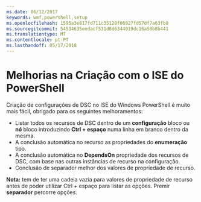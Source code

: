 ```yaml
---
ms.date: 06/12/2017
keywords: wmf,powershell,setup
ms.openlocfilehash: 1595a3e817fd711c35128f06927fd57df7a63fb8
ms.sourcegitcommit: 54534635eedacf531d8d6344019dc16a50b8b441
ms.translationtype: MT
ms.contentlocale: pt-PT
ms.lasthandoff: 05/17/2018
---
```

# <a name="authoring-improvements-using-powershell-ise"></a>Melhorias na Criação com o ISE do PowerShell

Criação de configurações de DSC no ISE do Windows PowerShell é muito mais fácil, obrigado para os seguintes melhoramentos:

- Listar todos os recursos de DSC dentro de um **configuração** bloco ou **nó** bloco introduzindo **Ctrl + espaço** numa linha em branco dentro da mesma.
- A conclusão automática no recurso as propriedades do **enumeração** tipo.
- A conclusão automática no **DependsOn** propriedade dos recursos de DSC, com base nas outras instâncias de recurso na configuração.
- Conclusão de separador melhor dos valores de propriedade de recurso.

**Nota:** tem de ter uma cadeia vazia para valores de propriedade de recurso antes de poder utilizar Ctrl + espaço para listar as opções. Premir **separador** percorre opções.
